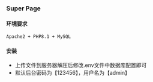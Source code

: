 ### Super Page


#### 环境要求
    Apache2 + PHP8.1 + MySQL


#### 安装

* 上传文件到服务器解压后修改.env文件中数据库配置即可
* 默认后台密码为【123456】，用户名为【admin】